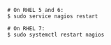 
    # On RHEL 5 and 6:
    $ sudo service nagios restart

    # On RHEL 7:
    $ sudo systemctl restart nagios
